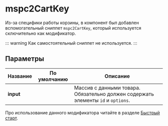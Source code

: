# mspc2CartKey

Из-за специфики работы корзины, в компонент был добавлен вспомогательный сниппет `mspc2CartKey`, который используется сключительно как модификатор.

::: warning
Как самостоятельный сниппет не используется.
:::

## Параметры

| Название  | По умолчанию | Описание                                                                         |
| --------- | ------------ | -------------------------------------------------------------------------------- |
| **input** |              | Массив с данными товара. Обязательно должен содержать элементы `id` и `options`. |

Про использование данного модификатора читайте в разделе [Быстрый старт][02].

[02]: /components/mspromocode2/quick-start

